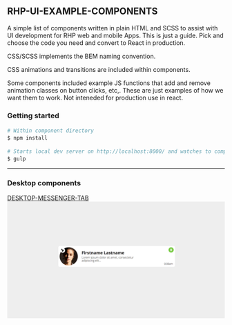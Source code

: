 ## RHP-UI-EXAMPLE-COMPONENTS

A simple list of components written in plain HTML and SCSS to assist with UI development for RHP web and mobile Apps. This is just a guide. Pick and choose the code you need and convert to React in production.

CSS/SCSS implements the BEM naming convention.

CSS animations and transitions are included within components.

Some components included example JS functions that add and remove animation classes on button clicks, etc,. These are just examples of how we want them to work. Not inteneded for production use in react.


### Getting started

```sh
# Within component directory
$ npm install
```

```sh
# Starts local dev server on http://localhost:8000/ and watches to compile scss
$ gulp
```
---
### Desktop components

[DESKTOP-MESSENGER-TAB](https://github.com/DigitalQuarter/RHP-UI-EXAMPLE-COMPONENTS/tree/master/DESKTOP/DESKTOP-MESSENGER-TAB)
![alt text](https://github.com/DigitalQuarter/RHP-UI-EXAMPLE-COMPONENTS/blob/master/DESKTOP/DESKTOP-MESSENGER-TAB/component.jpg)
